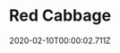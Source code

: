 ---
templateKey: blog-post
title: Red Cabbage
description: Often used in salads and coleslaws. The color can range from purple to blue to green-yellow depending on soil conditions.
featuredpost: false
date: 2020-02-10T00:00:02.711Z
featuredimage: /img/Red_Cabbage.png
sellPrice: 260
tags: 
  - Summer
  -  edible
  -  vegetable
---